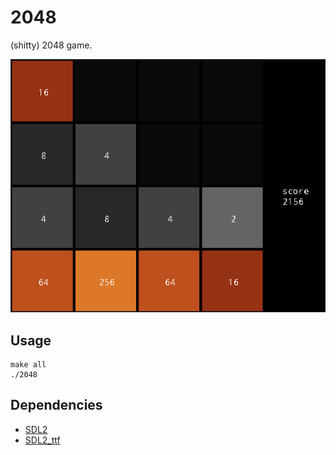 # 2048

(shitty) 2048 game.

![screenshot](./screenshot.png)

## Usage

```
make all
./2048
```

## Dependencies

- [SDL2](https://libsdl.org)
- [SDL2_ttf](https://libsdl.org/projects/SDL_ttf)
